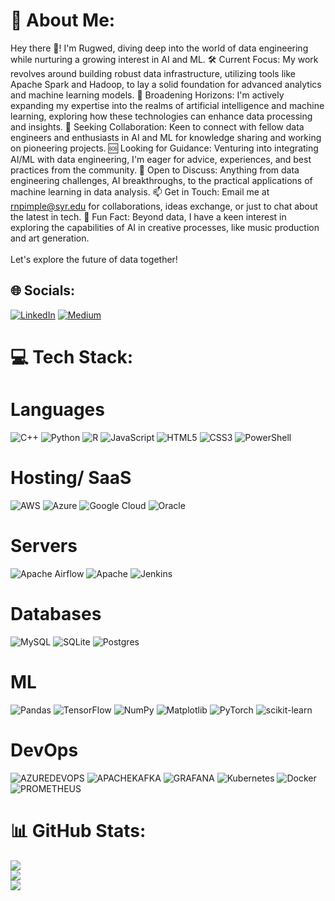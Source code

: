 # 💫 About Me:
Hey there 👋! I'm Rugwed, diving deep into the world of data engineering while nurturing a growing interest in AI and ML.
🛠 Current Focus: My work revolves around building robust data infrastructure, utilizing tools like Apache Spark and Hadoop, to lay a solid foundation for advanced analytics and machine learning models.
🌱 Broadening Horizons: I'm actively expanding my expertise into the realms of artificial intelligence and machine learning, exploring how these technologies can enhance data processing and insights.
🤝 Seeking Collaboration: Keen to connect with fellow data engineers and enthusiasts in AI and ML for knowledge sharing and working on pioneering projects.
🆘 Looking for Guidance: Venturing into integrating AI/ML with data engineering, I'm eager for advice, experiences, and best practices from the community.
💬 Open to Discuss: Anything from data engineering challenges, AI breakthroughs, to the practical applications of machine learning in data analysis.
📫 Get in Touch: Email me at rnpimple@syr.edu for collaborations, ideas exchange, or just to chat about the latest in tech.
🎉 Fun Fact: Beyond data, I have a keen interest in exploring the capabilities of AI in creative processes, like music production and art generation.<br><br>Let's explore the future of data together!


## 🌐 Socials:
[![LinkedIn](https://img.shields.io/badge/LinkedIn-%230077B5.svg?logo=linkedin&logoColor=white)](https://linkedin.com/in/https://www.linkedin.com/in/rugwedpimple/) [![Medium](https://img.shields.io/badge/Medium-12100E?logo=medium&logoColor=white)](https://medium.com/@https://medium.com/@rugwedpimple) 

# 💻 Tech Stack:
# Languages 
![C++](https://img.shields.io/badge/c++-%2300599C.svg?style=plastic&logo=c%2B%2B&logoColor=white) ![Python](https://img.shields.io/badge/python-3670A0?style=plastic&logo=python&logoColor=ffdd54) ![R](https://img.shields.io/badge/r-%23276DC3.svg?style=plastic&logo=r&logoColor=white) ![JavaScript](https://img.shields.io/badge/javascript-%23323330.svg?style=plastic&logo=javascript&logoColor=%23F7DF1E) ![HTML5](https://img.shields.io/badge/html5-%23E34F26.svg?style=plastic&logo=html5&logoColor=white) ![CSS3](https://img.shields.io/badge/css3-%231572B6.svg?style=plastic&logo=css3&logoColor=white) ![PowerShell](https://img.shields.io/badge/PowerShell-%235391FE.svg?style=plastic&logo=powershell&logoColor=white) 

# Hosting/ SaaS
![AWS](https://img.shields.io/badge/AWS-%23FF9900.svg?style=plastic&logo=amazon-aws&logoColor=white) ![Azure](https://img.shields.io/badge/azure-%230072C6.svg?style=plastic&logo=microsoftazure&logoColor=white) ![Google Cloud](https://img.shields.io/badge/GoogleCloud-%234285F4.svg?style=plastic&logo=google-cloud&logoColor=white) ![Oracle](https://img.shields.io/badge/Oracle-F80000?style=plastic&logo=oracle&logoColor=white) 

# Servers
![Apache Airflow](https://img.shields.io/badge/Apache%20Airflow-017CEE?style=plastic&logo=Apache%20Airflow&logoColor=white) ![Apache](https://img.shields.io/badge/apache-%23D42029.svg?style=plastic&logo=apache&logoColor=white) ![Jenkins](https://img.shields.io/badge/jenkins-%232C5263.svg?style=plastic&logo=jenkins&logoColor=white) 

# Databases
![MySQL](https://img.shields.io/badge/mysql-%2300000f.svg?style=plastic&logo=mysql&logoColor=white) ![SQLite](https://img.shields.io/badge/sqlite-%2307405e.svg?style=plastic&logo=sqlite&logoColor=white) ![Postgres](https://img.shields.io/badge/postgres-%23316192.svg?style=plastic&logo=postgresql&logoColor=white) 

# ML
![Pandas](https://img.shields.io/badge/pandas-%23150458.svg?style=plastic&logo=pandas&logoColor=white) ![TensorFlow](https://img.shields.io/badge/TensorFlow-%23FF6F00.svg?style=plastic&logo=TensorFlow&logoColor=white) ![NumPy](https://img.shields.io/badge/numpy-%23013243.svg?style=plastic&logo=numpy&logoColor=white) ![Matplotlib](https://img.shields.io/badge/Matplotlib-%23ffffff.svg?style=plastic&logo=Matplotlib&logoColor=black) ![PyTorch](https://img.shields.io/badge/PyTorch-%23EE4C2C.svg?style=plastic&logo=PyTorch&logoColor=white) ![scikit-learn](https://img.shields.io/badge/scikit--learn-%23F7931E.svg?style=plastic&logo=scikit-learn&logoColor=white)

# DevOps
![AZUREDEVOPS](https://img.shields.io/badge/azuredevops-0078D7.svg?style=plastic&logo=azuredevops&logoColor=white&color=%230078D7) ![APACHEKAFKA](https://img.shields.io/badge/apachekafka-231F20.svg?style=plastic&logo=apachekafka&logoColor=white&color=%23231F20) ![GRAFANA](https://img.shields.io/badge/grafana-F46800.svg?style=plastic&logo=grafana&logoColor=white&color=%23F46800) ![Kubernetes](https://img.shields.io/badge/kubernetes-%23326ce5.svg?style=plastic&logo=kubernetes&logoColor=white) ![Docker](https://img.shields.io/badge/docker-%230db7ed.svg?style=plastic&logo=docker&logoColor=white) ![PROMETHEUS](https://img.shields.io/badge/prometheus-E6522C.svg?style=plastic&logo=prometheus&logoColor=white&color=%23E6522C)

# 📊 GitHub Stats:
![](https://github-readme-stats.vercel.app/api?username=rugwed09&theme=vue-dark&hide_border=false&include_all_commits=false&count_private=false)<br/>
![](https://github-readme-streak-stats.herokuapp.com/?user=rugwed09&theme=vue-dark&hide_border=false)<br/>
![](https://github-readme-stats.vercel.app/api/top-langs/?username=rugwed09&theme=vue-dark&hide_border=false&include_all_commits=false&count_private=false&layout=compact)

<!-- Proudly created with GPRM ( https://gprm.itsvg.in ) -->
